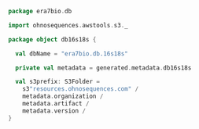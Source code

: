 
```scala
package era7bio.db

import ohnosequences.awstools.s3._

package object db16s18s {

  val dbName = "era7bio.db.16s18s"

  private val metadata = generated.metadata.db16s18s

  val s3prefix: S3Folder =
    s3"resources.ohnosequences.com" /
    metadata.organization /
    metadata.artifact /
    metadata.version /
}

```




[test/scala/dropRedundantAssignments.scala]: ../../test/scala/dropRedundantAssignments.scala.md
[test/scala/runBundles.scala]: ../../test/scala/runBundles.scala.md
[test/scala/mg7pipeline.scala]: ../../test/scala/mg7pipeline.scala.md
[test/scala/package.scala]: ../../test/scala/package.scala.md
[test/scala/compats.scala]: ../../test/scala/compats.scala.md
[test/scala/clusterSequences.scala]: ../../test/scala/clusterSequences.scala.md
[test/scala/dropInconsistentAssignments.scala]: ../../test/scala/dropInconsistentAssignments.scala.md
[test/scala/pick16SCandidates.scala]: ../../test/scala/pick16SCandidates.scala.md
[test/scala/releaseData.scala]: ../../test/scala/releaseData.scala.md
[main/scala/package.scala]: package.scala.md
[main/scala/data.scala]: data.scala.md
